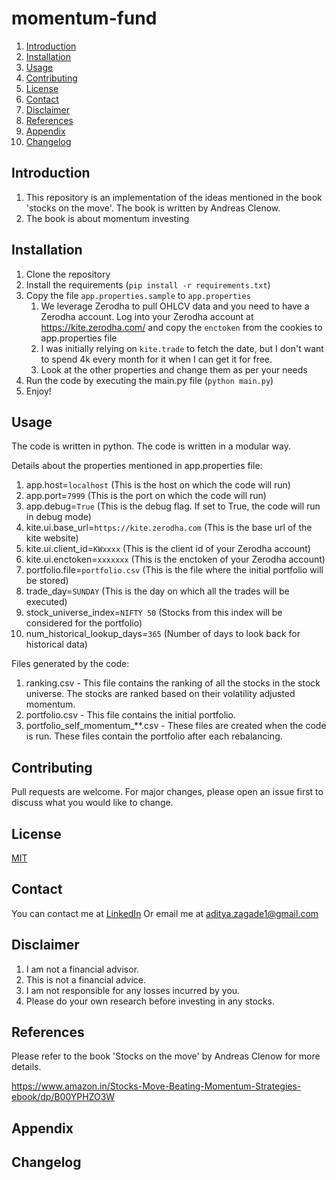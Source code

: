 # momentum-fund

1. [Introduction](#introduction)
2. [Installation](#installation)
3. [Usage](#usage)
4. [Contributing](#contributing)
5. [License](#license)
6. [Contact](#contact)
7. [Disclaimer](#disclaimer)
8. [References](#references)
9. [Appendix](#appendix)
10. [Changelog](#changelog)

## Introduction

1. This repository is an implementation of the ideas mentioned in the book 'stocks on the move'. The book is written by
   Andreas Clenow.
2. The book is about momentum investing

## Installation

1. Clone the repository
2. Install the requirements (`pip install -r requirements.txt`)
3. Copy the file `app.properties.sample` to `app.properties`
    1. We leverage Zerodha to pull OHLCV data and you need to have a Zerodha account. Log into your Zerodha account
       at https://kite.zerodha.com/ and copy the `enctoken` from the cookies to app.properties file
    2. I was initially relying on `kite.trade` to fetch the date, but I don't want to spend 4k every month for it when I
       can get it for free.
    3. Look at the other properties and change them as per your needs
5. Run the code by executing the main.py file (`python main.py`)
6. Enjoy!

## Usage

The code is written in python. The code is written in a modular way. 

Details about the properties mentioned in app.properties file:

1. app.host=`localhost` (This is the host on which the code will run)
2. app.port=`7999` (This is the port on which the code will run)
3. app.debug=`True` (This is the debug flag. If set to True, the code will run in debug mode)
4. kite.ui.base_url=`https://kite.zerodha.com` (This is the base url of the kite website)
5. kite.ui.client_id=`KWxxxx` (This is the client id of your Zerodha account)
6. kite.ui.enctoken=`xxxxxxx` (This is the enctoken of your Zerodha account)
7. portfolio.file=`portfolio.csv` (This is the file where the initial portfolio will be stored)
8. trade_day=`SUNDAY` (This is the day on which all the trades will be executed)
9. stock_universe_index=`NIFTY 50` (Stocks from this index will be considered for the portfolio)
10. num_historical_lookup_days=`365` (Number of days to look back for historical data)

Files generated by the code:

1. ranking.csv - This file contains the ranking of all the stocks in the stock universe. The stocks are ranked based on
   their volatility adjusted momentum.
2. portfolio.csv - This file contains the initial portfolio.
3. portfolio_self_momentum_**.csv - These files are created when the code is run. These files contain the portfolio
   after each rebalancing.

## Contributing

Pull requests are welcome. For major changes, please open an issue first to discuss what you would like to change.

## License

[MIT](https://choosealicense.com/licenses/mit/)

## Contact

You can contact me at [LinkedIn](https://www.linkedin.com/in/aditya-zagade-a2a01b93/)
Or email me at aditya.zagade1@gmail.com

## Disclaimer

1. I am not a financial advisor.
2. This is not a financial advice.
3. I am not responsible for any losses incurred by you.
4. Please do your own research before investing in any stocks.

## References

Please refer to the book 'Stocks on the move' by Andreas Clenow for more details.

https://www.amazon.in/Stocks-Move-Beating-Momentum-Strategies-ebook/dp/B00YPHZO3W

## Appendix

## Changelog

```
```